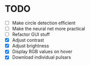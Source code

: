 # TODO

- [ ] Make circle detection efficient
- [ ] Make the neural net more practical
- [ ] Refactor GUI stuff
- [x] Adjust contrast
- [x] Adjust brightness
- [x] Display RGB values on hover
- [x] Download individual pulsars
